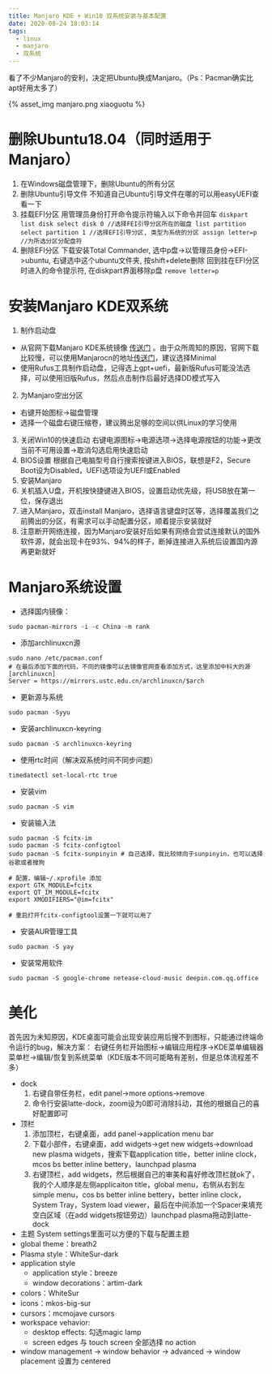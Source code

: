 ```yaml
---
title: Manjaro KDE + Win10 双系统安装与基本配置
date: 2020-08-24 18:03:14
tags: 
  - linux
  - manjaro
  - 双系统
---
```


看了不少Manjaro的安利，决定把Ubuntu换成Manjaro。（Ps：Pacman确实比apt好用太多了）

{% asset_img manjaro.png xiaoguotu %}

<!-- more -->

# 删除Ubuntu18.04（同时适用于Manjaro）
1. 在Windows磁盘管理下，删除Ubuntu的所有分区
2. 删除Ubuntu引导文件
不知道自己Ubuntu引导文件在哪的可以用easyUEFI查看一下
  1. 挂载EFI分区
    用管理员身份打开命令提示符输入以下命令并回车
    ```
    diskpart
    list disk
    select disk 0 //选择FEI引导分区所在的磁盘
    list partition
    select partition 1 //选择EFI引导分区, 类型为系统的分区
    assign letter=p //为所选分区分配盘符
    ```
  2. 删除EFI分区
    下载安装Total Commander, 选中p盘->以管理员身份->EFI->ubuntu, 右键选中这个ubuntu文件夹, 按shift+delete删除
    回到挂在EFI分区时进入的命令提示符, 在diskpart界面移除p盘
    ```
    remove letter=p
    ```

# 安装Manjaro KDE双系统
1. 制作启动盘
  - 从官网下载Manjaro KDE系统镜像 [传送门](https://manjaro.org/download/) 。由于众所周知的原因，官网下载比较慢，可以使用Manjarocn的地址[传送门](https://manjaro.org.cn/category/download-manjaro)，建议选择Minimal
  - 使用Rufus工具制作启动盘，记得选上gpt+uefi，最新版Rufus可能没法选择，可以使用旧版Rufus，然后点击制作后最好选择DD模式写入
2. 为Manjaro空出分区
  - 右键开始图标->磁盘管理
  - 选择一个磁盘右键压缩卷，建议腾出足够的空间以供Linux的学习使用
3. 关闭Win10的快速启动
  右键电源图标->电源选项->选择电源按钮的功能->更改当前不可用设置->取消勾选启用快速启动
4. BIOS设置
  根据自己电脑型号自行搜索按键进入BIOS，联想是F2，Secure Boot设为Disabled，UEFI选项设为UEFI或Enabled
5. 安装Manjaro
  1. 关机插入U盘，开机按快捷键进入BIOS，设置启动优先级，将USB放在第一位，保存退出
  2. 进入Manjaro，双击install Manjaro，选择语言键盘时区等，选择覆盖我们之前腾出的分区，有需求可以手动配置分区，顺着提示安装就好
  3. 注意断开网络连接，因为Manjaro安装好后如果有网络会尝试连接默认的国外软件源，就会出现卡在93%、94%的样子，断掉连接进入系统后设置国内源再更新就好

# Manjaro系统设置

- 选择国内镜像：
```
sudo pacman-mirrors -i -c China -m rank
```
- 添加archlinuxcn源
```
sudo nano /etc/pacman.conf
# 在最后添加下面的代码，不同的镜像可以去镜像官网查看添加方式，这里添加中科大的源
[archlinuxcn]
Server = https://mirrors.ustc.edu.cn/archlinuxcn/$arch
```
- 更新源与系统
```
sudo pacman -Syyu
```
- 安装archlinuxcn-keyring
```
sudo pacman -S archlinuxcn-keyring
```
- 使用rtc时间（解决双系统时间不同步问题）
```
timedatectl set-local-rtc true
```
- 安装vim
```
sudo pacman -S vim
```
- 安装输入法
```
sudo pacman -S fcitx-im
sudo pacman -S fcitx-configtool
sudo pacman -S fcitx-sunpinyin # 自己选择，我比较倾向于sunpinyin，也可以选择谷歌或者搜狗

# 配置，编辑~/.xprofile 添加
export GTK_MODULE=fcitx
export QT_IM_MODULE=fcitx
export XMODIFIERS="@im=fcitx"

# 重启打开fcitx-configtool设置一下就可以用了
```
- 安装AUR管理工具
```
sudo pacman -S yay
```
- 安装常用软件
```
sudo pacman -S google-chrome netease-cloud-music deepin.com.qq.office
```

# 美化

首先因为未知原因，KDE桌面可能会出现安装应用后搜不到图标，只能通过终端命令运行的bug，解决方案：
右键任务栏开始图标->编辑应用程序->KDE菜单编辑器菜单栏->编辑/恢复到系统菜单（KDE版本不同可能略有差别，但是总体流程差不多）

- dock
  1. 右键自带任务栏，edit panel->more options->remove
  2. 命令行安装latte-dock，zoom设为0即可消除抖动，其他的根据自己的喜好配置即可
- 顶栏
  1. 添加顶栏，右键桌面，add panel->application menu bar
  2. 下载小部件，右键桌面，add widgets->get new widgets->download new plasma widgets，搜索下载application title，better inline clock，mcos bs better inline bettery，launchpad plasma
  3. 右键顶栏，add widgets，然后根据自己的审美和喜好修改顶栏就ok了，我的个人顺序是左侧applicaiton title，global menu，右侧从右到左simple menu，cos bs better inline bettery，better inline clock，System Tray，System load viewer，最后在中间添加一个Spacer来填充空白区域（在add widgets按钮旁边）launchpad plasma拖动到latte-dock
- 主题
System settings里面可以方便的下载与配置主题
- global theme：breath2
- Plasma style：WhiteSur-dark
- application style
  - application style：breeze
  - window decorations：artim-dark
- colors：WhiteSur
- icons：mkos-big-sur
- cursors：mcmojave cursors
- workspace vehavior:
  - desktop effects: 勾选magic lamp
  - screen edges 与 touch screen 全部选择 no action
- window management -> window behavior -> advanced -> window placement 设置为 centered